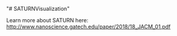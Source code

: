 "# SATURNVisualization" 

Learn more about SATURN here: http://www.nanoscience.gatech.edu/paper/2018/18_JACM_01.pdf

